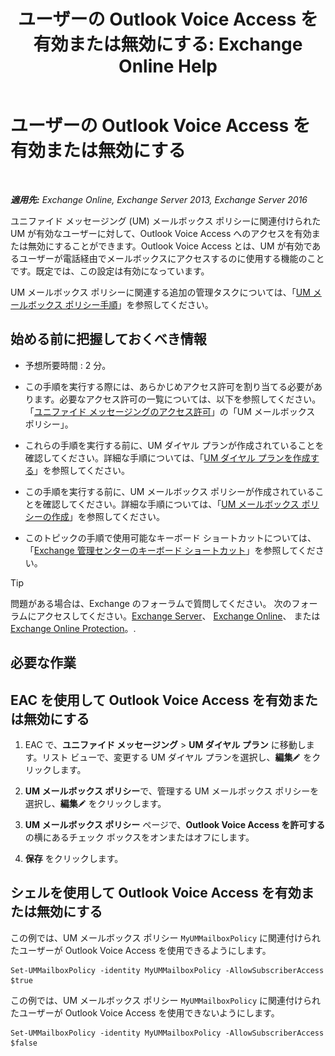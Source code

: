 ﻿---
title: 'ユーザーの Outlook Voice Access を有効または無効にする: Exchange Online Help'
TOCTitle: ユーザーの Outlook Voice Access を有効または無効にする
ms:assetid: c0c244a0-ad2f-4adf-bc1f-1d55fd7ea2d5
ms:mtpsurl: https://technet.microsoft.com/ja-jp/library/Dd351106(v=EXCHG.150)
ms:contentKeyID: 52057495
ms.date: 05/22/2018
mtps_version: v=EXCHG.150
ms.translationtype: HT
---

# ユーザーの Outlook Voice Access を有効または無効にする

 

_**適用先:** Exchange Online, Exchange Server 2013, Exchange Server 2016_

ユニファイド メッセージング (UM) メールボックス ポリシーに関連付けられた UM が有効なユーザーに対して、Outlook Voice Access へのアクセスを有効または無効にすることができます。Outlook Voice Access とは、UM が有効であるユーザーが電話経由でメールボックスにアクセスするのに使用する機能のことです。既定では、この設定は有効になっています。

UM メールボックス ポリシーに関連する追加の管理タスクについては、「[UM メールボックス ポリシー手順](um-mailbox-policy-procedures-exchange-2013-help.md)」を参照してください。

## 始める前に把握しておくべき情報

  - 予想所要時間 : 2 分。

  - この手順を実行する際には、あらかじめアクセス許可を割り当てる必要があります。必要なアクセス許可の一覧については、以下を参照してください。「[ユニファイド メッセージングのアクセス許可](unified-messaging-permissions-exchange-2013-help.md)」の「UM メールボックス ポリシー」。

  - これらの手順を実行する前に、UM ダイヤル プランが作成されていることを確認してください。詳細な手順については、「[UM ダイヤル プランを作成する](create-a-um-dial-plan-exchange-2013-help.md)」を参照してください。

  - この手順を実行する前に、UM メールボックス ポリシーが作成されていることを確認してください。詳細な手順については、「[UM メールボックス ポリシーの作成](create-a-um-mailbox-policy-exchange-2013-help.md)」を参照してください。

  - このトピックの手順で使用可能なキーボード ショートカットについては、「[Exchange 管理センターのキーボード ショートカット](keyboard-shortcuts-in-the-exchange-admin-center-exchange-online-protection-help.md)」を参照してください。


> [!TIP]
> 問題がある場合は、Exchange のフォーラムで質問してください。 次のフォーラムにアクセスしてください。<A href="https://go.microsoft.com/fwlink/p/?linkid=60612">Exchange Server</A>、 <A href="https://go.microsoft.com/fwlink/p/?linkid=267542">Exchange Online</A>、 または <A href="https://go.microsoft.com/fwlink/p/?linkid=285351">Exchange Online Protection</A>。.



## 必要な作業

## EAC を使用して Outlook Voice Access を有効または無効にする

1.  EAC で、<strong>ユニファイド メッセージング</strong> \> <strong>UM ダイヤル プラン</strong> に移動します。リスト ビューで、変更する UM ダイヤル プランを選択し、<strong>編集</strong>![編集アイコン](images/Bb124582.6f53ccb2-1f13-4c02-bea0-30690e6ea71d(EXCHG.150).gif "編集アイコン") をクリックします。

2.  <strong>UM メールボックス ポリシー</strong>で、管理する UM メールボックス ポリシーを選択し、<strong>編集</strong>![編集アイコン](images/Bb124582.6f53ccb2-1f13-4c02-bea0-30690e6ea71d(EXCHG.150).gif "編集アイコン") をクリックします。

3.  <strong>UM メールボックス ポリシー</strong> ページで、<strong>Outlook Voice Access を許可する</strong> の横にあるチェック ボックスをオンまたはオフにします。

4.  <strong>保存</strong> をクリックします。

## シェルを使用して Outlook Voice Access を有効または無効にする

この例では、UM メールボックス ポリシー `MyUMMailboxPolicy` に関連付けられたユーザーが Outlook Voice Access を使用できるようにします。

    Set-UMMailboxPolicy -identity MyUMMailboxPolicy -AllowSubscriberAccess $true

この例では、UM メールボックス ポリシー `MyUMMailboxPolicy` に関連付けられたユーザーが Outlook Voice Access を使用できないようにします。

    Set-UMMailboxPolicy -identity MyUMMailboxPolicy -AllowSubscriberAccess $false

